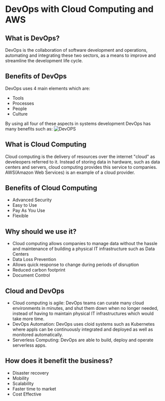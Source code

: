 # DevOps with Cloud Computing and AWS

## What is DevOps?

DevOps is the collaboration of software development and operations, automating and integrating these two sectors, as a means to improve and streamline the development life cycle. 

## Benefits of DevOps

DevOps uses 4 main elements which are: 
- Tools
- Processes
- People 
- Culture

By using all four of these aspects in systems development DevOps has many benefits such as:
![DevOPS](https://user-images.githubusercontent.com/129324316/231448593-53073e37-c0d4-4a56-8c70-6d71e6f57eb7.png)


## What is Cloud Computing

Cloud computing is the delivery of resources over the internet "cloud" as develeopers referred to it. Instead of storing data in hardware, such as data centers and servers, cloud computing provides this service to companies. AWS(Amazon Web Services) is an example of a cloud provider.

## Benefits of Cloud Computing

- Advanced Security
- Easy to Use
- Pay As You Use
- Flexible 


## Why should we use it? 

- Cloud computing allows companies to manage data without the hassle and maintenance of building a physical IT infrastructure such as Data Centers
- Data Loss Prevention
- Allows quick response to change during periods of disruption
- Reduced carbon footprint
- Document Control

## Cloud and DevOps 

- Cloud computing is agile: DevOps teams can curate many cloud environments in minutes, and shut them down when no longer needed, instead of having to maintain physical IT infrastructures which would take more time.
- DevOps Automation: DevOps uses cloid systems such as Kubernetes where appls can be continuously integrated and deployed as well as monitored automatically.
- Serverless Computing: DevOps are able to build, deploy and operate serverless apps.

## How does it benefit the business?

- Disaster recovery
- Mobility
- Scalability
- Faster time to market
- Cost Effective
